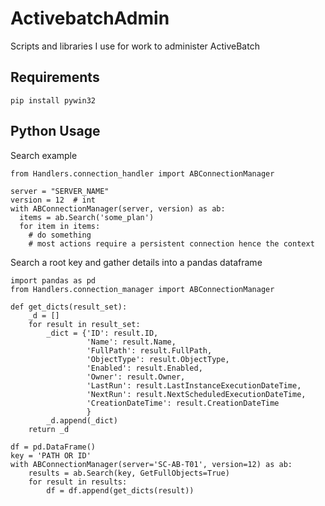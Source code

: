 # ActivebatchAdmin
Scripts and libraries I use for work to administer ActiveBatch

## Requirements
```
pip install pywin32
```

## Python Usage

Search example
```
from Handlers.connection_handler import ABConnectionManager

server = "SERVER_NAME"
version = 12  # int
with ABConnectionManager(server, version) as ab:
  items = ab.Search('some_plan')
  for item in items:
    # do something
    # most actions require a persistent connection hence the context
```

Search a root key and gather details into a pandas dataframe
```
import pandas as pd
from Handlers.connection_manager import ABConnectionManager

def get_dicts(result_set):
    _d = []
    for result in result_set:
        _dict = {'ID': result.ID,
                 'Name': result.Name,
                 'FullPath': result.FullPath,
                 'ObjectType': result.ObjectType,
                 'Enabled': result.Enabled,
                 'Owner': result.Owner,
                 'LastRun': result.LastInstanceExecutionDateTime,
                 'NextRun': result.NextScheduledExecutionDateTime,
                 'CreationDateTime': result.CreationDateTime
                 }
        _d.append(_dict)
    return _d

df = pd.DataFrame()
key = 'PATH OR ID'
with ABConnectionManager(server='SC-AB-T01', version=12) as ab:
    results = ab.Search(key, GetFullObjects=True)
    for result in results:
        df = df.append(get_dicts(result))
        
```
